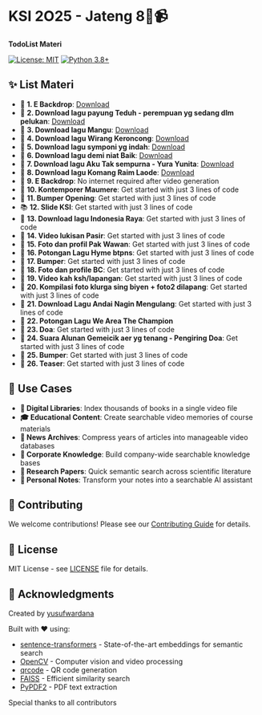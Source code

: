 # KSI 2O25 - Jateng 8🧠📹

**TodoList Materi**

[![License: MIT](https://img.shields.io/badge/License-MIT-yellow.svg)](https://opensource.org/licenses/MIT)
[![Python 3.8+](https://img.shields.io/badge/python-3.8+-blue.svg)](https://www.python.org/downloads/)

## ✨ List Materi

- 🎥 **1. E Backdrop**: [Download](https://drive.google.com/file/d/1wL7FAlF8ApWPrUnjhO0lGJymobOSW9QQ/view?usp=drive_link)
- 🎵 **2. Download lagu payung Teduh - perempuan yg sedang dlm pelukan**: [Download](https://drive.google.com/file/d/1wL7FAlF8ApWPrUnjhO0lGJymobOSW9QQ/view?usp=drive_link)
- 🎵 **3. Download lagu Mangu**:  [Download](https://drive.google.com/file/d/1Fvr3MgZ8xmR378OYxNjCexiSqNM2PT9i/view?usp=drive_link)
- 🎵 **4. Download lagu Wirang Keroncong**:  [Download](https://drive.google.com/file/d/1p6y0ytVNZgryNQyuAnYO1BS548Q5x-SX/view?usp=drive_link)
- 🎵 **5. Download lagu symponi yg indah**:  [Download](https://drive.google.com/file/d/1wL7FAlF8ApWPrUnjhO0lGJymobOSW9QQ/view?usp=drive_link)
- 🎵 **6. Download lagu demi niat Baik**:  [Download](https://drive.google.com/file/d/1wL7FAlF8ApWPrUnjhO0lGJymobOSW9QQ/view?usp=drive_link)
- 🎵 **7. Download lagu Aku Tak sempurna - Yura Yunita**: [Download](https://drive.google.com/file/d/1wL7FAlF8ApWPrUnjhO0lGJymobOSW9QQ/view?usp=drive_link)
- 🎵 **8. Download lagu Komang Raim Laode**: [Download](https://drive.google.com/file/d/1wL7FAlF8ApWPrUnjhO0lGJymobOSW9QQ/view?usp=drive_link)
- 🎥 **9. E Backdrop**: No internet required after video generation
- 🎵 **10. Kontemporer Maumere**: Get started with just 3 lines of code
- 🎥 **11. Bumper Opening**: Get started with just 3 lines of code
- 📚 **12. Slide KSI**: Get started with just 3 lines of code
- 🎥 **13. Download lagu Indonesia Raya**: Get started with just 3 lines of code
- 🎥 **14. Video lukisan Pasir**: Get started with just 3 lines of code
- 🎥 **15. Foto dan profil Pak Wawan**: Get started with just 3 lines of code
- 🎥 **16. Potongan Lagu Hyme btpns**: Get started with just 3 lines of code
- 🎥 **17. Bumper**: Get started with just 3 lines of code
- 🎥 **18. Foto dan profile BC**: Get started with just 3 lines of code
- 🎥 **19. Video kah ksh/lapangan**: Get started with just 3 lines of code
- 🎥 **20. Kompilasi foto klurga sing biyen + foto2 dilapang**: Get started with just 3 lines of code
- 🎥 **21. Download Lagu Andai Nagin Mengulang**: Get started with just 3 lines of code
- 🎥 **22. Potongan Lagu We Area The Champion**
- 🎥 **23. Doa**: Get started with just 3 lines of code
- 🎥 **24.  Suara Alunan Gemeicik aer yg tenang - Pengiring Doa**: Get started with just 3 lines of code
- 🎥 **25. Bumper**: Get started with just 3 lines of code
- 🎥 **26. Teaser**: Get started with just 3 lines of code

## 🎯 Use Cases

- **📖 Digital Libraries**: Index thousands of books in a single video file
- **🎓 Educational Content**: Create searchable video memories of course materials
- **📰 News Archives**: Compress years of articles into manageable video databases
- **💼 Corporate Knowledge**: Build company-wide searchable knowledge bases
- **🔬 Research Papers**: Quick semantic search across scientific literature
- **📝 Personal Notes**: Transform your notes into a searchable AI assistant

## 🤝 Contributing

We welcome contributions! Please see our [Contributing Guide](CONTRIBUTING.md) for details.

## 📄 License

MIT License - see [LICENSE](LICENSE) file for details.

## 🙏 Acknowledgments

Created by [yusufwardana](https://github.com/yusufwardana)

Built with ❤️ using:
- [sentence-transformers](https://www.sbert.net/) - State-of-the-art embeddings for semantic search
- [OpenCV](https://opencv.org/) - Computer vision and video processing
- [qrcode](https://github.com/lincolnloop/python-qrcode) - QR code generation
- [FAISS](https://github.com/facebookresearch/faiss) - Efficient similarity search
- [PyPDF2](https://github.com/py-pdf/pypdf) - PDF text extraction

Special thanks to all contributors
